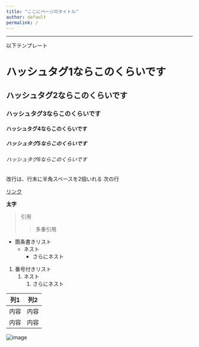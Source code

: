 ```yaml
---
title: "ここにページのタイトル"
author: default
permalink: /
---
```







---

以下テンプレート

# ハッシュタグ1ならこのくらいです
## ハッシュタグ2ならこのくらいです
### ハッシュタグ3ならこのくらいです
#### ハッシュタグ4ならこのくらいです
##### ハッシュタグ5ならこのくらいです
###### ハッシュタグ6ならこのくらいです

改行は、行末に半角スペースを2個いれる
次の行

[リンク](https://www.google.co.jp/)

**太字**

> 引用
>> 多重引用


- 箇条書きリスト
  - ネスト
    - さらにネスト


1. 番号付きリスト
   1. ネスト
      1. さらにネスト


| 列1  | 列2  |
|-----|-----|
| 内容  | 内容  |
| 内容  | 内容  |

![image](/GHPages_WebSite/assets/images/logo-150.png)
